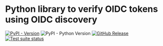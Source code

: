 # Python library to verify OIDC tokens using OIDC discovery

[![PyPI - Version](https://img.shields.io/pypi/v/verify-oidc-identity)](https://pypi.org/p/verify-oidc-identity/)
![PyPI - Python Version](https://img.shields.io/pypi/pyversions/verify-oidc-identity)
[![GitHub Release](https://img.shields.io/github/v/release/rjw57/verify-oidc-identity)](https://github.com/rjw57/verify-oidc-identity/releases)
[![Test suite status](https://github.com/rjw57/verify-oidc-identity/actions/workflows/main.yml/badge.svg?branch=main)](https://github.com/rjw57/verify-oidc-identity/actions/workflows/main.yml?query=branch%3Amain)
